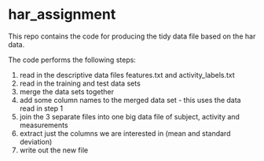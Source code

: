 # har_assignment

This repo contains the code for producing the tidy data file based on the har data.

The code performs the following steps:

1) read in the descriptive data files features.txt and activity_labels.txt
2) read in the training and test data sets
3) merge the data sets together
4) add some column names to the merged data set - this uses the data read in step 1
5) join the 3 separate files into one big data file of subject, activity and measurements
6) extract just the columns we are interested in (mean and standard deviation)
7) write out the new file



